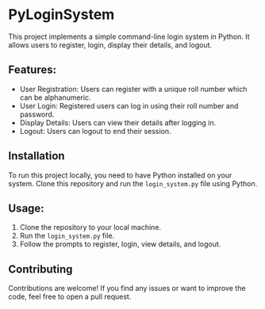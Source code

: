# PyLoginSystem

This project implements a simple command-line login system in Python. It allows users to register, login, display their details, and logout.

## Features:
- User Registration: Users can register with a unique roll number which can be alphanumeric.
- User Login: Registered users can log in using their roll number and password.
- Display Details: Users can view their details after logging in.
- Logout: Users can logout to end their session.

## Installation

To run this project locally, you need to have Python installed on your system. Clone this repository and run the `login_system.py` file using Python.

## Usage:
1. Clone the repository to your local machine.
2. Run the `login_system.py` file.
3. Follow the prompts to register, login, view details, and logout.


## Contributing

Contributions are welcome! If you find any issues or want to improve the code, feel free to open a pull request.
